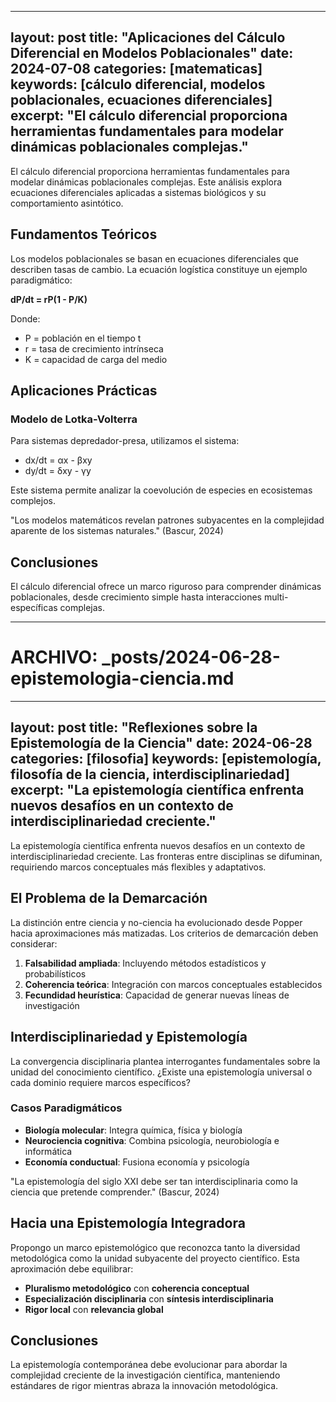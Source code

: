 
---
layout: post
title: "Aplicaciones del Cálculo Diferencial en Modelos Poblacionales"
date: 2024-07-08
categories: [matematicas]
keywords: [cálculo diferencial, modelos poblacionales, ecuaciones diferenciales]
excerpt: "El cálculo diferencial proporciona herramientas fundamentales para modelar dinámicas poblacionales complejas."
---

El cálculo diferencial proporciona herramientas fundamentales para modelar dinámicas poblacionales complejas. Este análisis explora ecuaciones diferenciales aplicadas a sistemas biológicos y su comportamiento asintótico.

## Fundamentos Teóricos

Los modelos poblacionales se basan en ecuaciones diferenciales que describen tasas de cambio. La ecuación logística constituye un ejemplo paradigmático:

**dP/dt = rP(1 - P/K)**

Donde:
- P = población en el tiempo t
- r = tasa de crecimiento intrínseca
- K = capacidad de carga del medio

## Aplicaciones Prácticas

### Modelo de Lotka-Volterra

Para sistemas depredador-presa, utilizamos el sistema:

- dx/dt = αx - βxy
- dy/dt = δxy - γy

Este sistema permite analizar la coevolución de especies en ecosistemas complejos.

<div class="citation">
"Los modelos matemáticos revelan patrones subyacentes en la complejidad aparente de los sistemas naturales." (Bascur, 2024)
</div>

## Conclusiones

El cálculo diferencial ofrece un marco riguroso para comprender dinámicas poblacionales, desde crecimiento simple hasta interacciones multi-específicas complejas.

---

# ARCHIVO: _posts/2024-06-28-epistemologia-ciencia.md
---
layout: post
title: "Reflexiones sobre la Epistemología de la Ciencia"
date: 2024-06-28
categories: [filosofia]
keywords: [epistemología, filosofía de la ciencia, interdisciplinariedad]
excerpt: "La epistemología científica enfrenta nuevos desafíos en un contexto de interdisciplinariedad creciente."
---

La epistemología científica enfrenta nuevos desafíos en un contexto de interdisciplinariedad creciente. Las fronteras entre disciplinas se difuminan, requiriendo marcos conceptuales más flexibles y adaptativos.

## El Problema de la Demarcación

La distinción entre ciencia y no-ciencia ha evolucionado desde Popper hacia aproximaciones más matizadas. Los criterios de demarcación deben considerar:

1. **Falsabilidad ampliada**: Incluyendo métodos estadísticos y probabilísticos
2. **Coherencia teórica**: Integración con marcos conceptuales establecidos
3. **Fecundidad heurística**: Capacidad de generar nuevas líneas de investigación

## Interdisciplinariedad y Epistemología

La convergencia disciplinaria plantea interrogantes fundamentales sobre la unidad del conocimiento científico. ¿Existe una epistemología universal o cada dominio requiere marcos específicos?

### Casos Paradigmáticos

- **Biología molecular**: Integra química, física y biología
- **Neurociencia cognitiva**: Combina psicología, neurobiología e informática
- **Economía conductual**: Fusiona economía y psicología

<div class="citation">
"La epistemología del siglo XXI debe ser tan interdisciplinaria como la ciencia que pretende comprender." (Bascur, 2024)
</div>

## Hacia una Epistemología Integradora

Propongo un marco epistemológico que reconozca tanto la diversidad metodológica como la unidad subyacente del proyecto científico. Esta aproximación debe equilibrar:

- **Pluralismo metodológico** con **coherencia conceptual**
- **Especialización disciplinaria** con **síntesis interdisciplinaria**
- **Rigor local** con **relevancia global**

## Conclusiones

La epistemología contemporánea debe evolucionar para abordar la complejidad creciente de la investigación científica, manteniendo estándares de rigor mientras abraza la innovación metodológica.